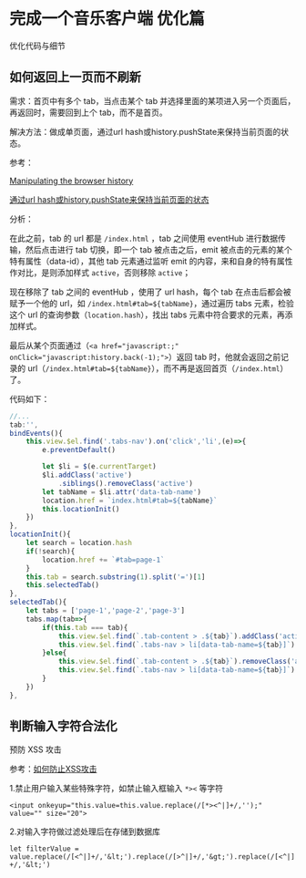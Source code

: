 # 完成一个音乐客户端 优化篇

优化代码与细节

## 如何返回上一页而不刷新

需求：首页中有多个 tab，当点击某个 tab 并选择里面的某项进入另一个页面后，再返回时，需要回到上个 tab，而不是首页。

解决方法：做成单页面，通过url hash或history.pushState来保持当前页面的状态。

参考：

[Manipulating the browser history
](https://developer.mozilla.org/zh-CN/docs/Web/API/History_API)

[通过url hash或history.pushState来保持当前页面的状态](https://segmentfault.com/q/1010000008411529)

分析：

在此之前，tab 的 url 都是 `/index.html` ，tab 之间使用 eventHub 进行数据传输，然后点击进行 tab 切换，即一个 tab 被点击之后，emit 被点击的元素的某个特有属性（data-id），其他 tab 元素通过监听 emit 的内容，来和自身的特有属性作对比，是则添加样式 `active`，否则移除 `active`；

现在移除了 tab 之间的 eventHub ，使用了 url hash，每个 tab 在点击后都会被赋予一个他的 url，如 `/index.html#tab=${tabName}`，通过遍历 tabs 元素，检验这个 url 的查询参数（`location.hash`），找出 tabs 元素中符合要求的元素，再添加样式。

最后从某个页面通过（`<a href="javascript:;" onClick="javascript:history.back(-1);">`）返回 tab 时，他就会返回之前记录的 url（`/index.html#tab=${tabName}`），而不再是返回首页（`/index.html`）了。

代码如下：

```javascript
//...
tab:'',
bindEvents(){
    this.view.$el.find('.tabs-nav').on('click','li',(e)=>{
        e.preventDefault()

        let $li = $(e.currentTarget)
        $li.addClass('active')
            .siblings().removeClass('active')
        let tabName = $li.attr('data-tab-name')
        location.href = `index.html#tab=${tabName}`
        this.locationInit()
    })
},
locationInit(){
    let search = location.hash
    if(!search){
        location.href += `#tab=page-1`
    }
    this.tab = search.substring(1).split('=')[1]
    this.selectedTab()
},
selectedTab(){
    let tabs = ['page-1','page-2','page-3']
    tabs.map(tab=>{
        if(this.tab === tab){
            this.view.$el.find(`.tab-content > .${tab}`).addClass('active')
            this.view.$el.find(`.tabs-nav > li[data-tab-name=${tab}]`).addClass('active')
        }else{
            this.view.$el.find(`.tab-content > .${tab}`).removeClass('active')
            this.view.$el.find(`.tabs-nav > li[data-tab-name=${tab}]`).removeClass('active')
        }
    })
},
```

## 判断输入字符合法化

预防 XSS 攻击

参考：[如何防止XSS攻击](https://tech.meituan.com/2018/09/27/fe-security.html)

1.禁止用户输入某些特殊字符，如禁止输入框输入 `*><` 等字符

`<input onkeyup="this.value=this.value.replace(/[*><^|]+/,'');" value="" size="20">`

2.对输入字符做过滤处理后在存储到数据库

`let filterValue = value.replace(/[<^|]+/,'&lt;').replace(/[>^|]+/,'&gt;').replace(/[<^|]+/,'&lt;')`
